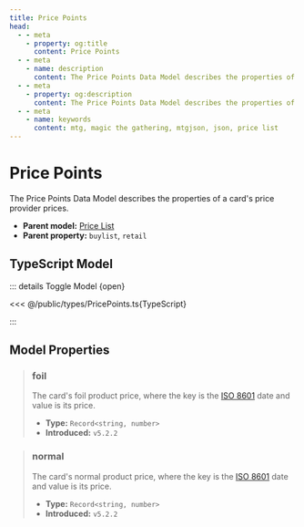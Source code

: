 ```yaml
---
title: Price Points
head:
  - - meta
    - property: og:title
      content: Price Points
  - - meta
    - name: description
      content: The Price Points Data Model describes the properties of a card's price provider prices.
  - - meta
    - property: og:description
      content: The Price Points Data Model describes the properties of a card's price provider prices.
  - - meta
    - name: keywords
      content: mtg, magic the gathering, mtgjson, json, price list
---
```


# Price Points

The Price Points Data Model describes the properties of a card's price provider prices.

- **Parent model:** [Price List](/data-models/price/price-list/)
- **Parent property:** `buylist`, `retail`

## TypeScript Model

::: details Toggle Model {open}

<<< @/public/types/PricePoints.ts{TypeScript}

:::

## Model Properties

> ### foil <DocBadge type="warning" text="optional" />
>
> The card's foil product price, where the key is the [ISO 8601](https://www.iso.org/iso-8601-date-and-time-format.html) date and value is its price.
>
> - **Type:** `Record<string, number>`
> - **Introduced:** `v5.2.2`

> ### normal <DocBadge type="warning" text="optional" />
>
> The card's normal product price, where the key is the [ISO 8601](https://www.iso.org/iso-8601-date-and-time-format.html) date and value is its price.
>
> - **Type:** `Record<string, number>`
> - **Introduced:** `v5.2.2`
